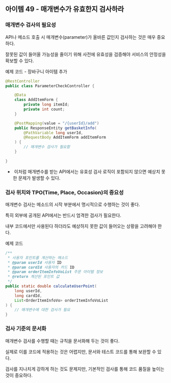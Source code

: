 ## 아이템 49 - 매개변수가 유효한지 검사하라

### 매개변수 검사의 필요성

API나 메소드 호출 시 매개변수(parameter)가 올바른 값인지 검사하는 것은 매우 중요하다.

잘못된 값이 들어올 가능성을 줄이기 위해 사전에 유효성을 검증해야 서비스의 안정성을 확보할 수 있다.

예제 코드 - 장바구니 아이템 추가

```java
@RestController
public class ParameterCheckController {

    @Data
    class AddItemForm {
        private long itemId;
        private int count;
    }

    @PostMapping(value = "/{userId}/add")
    public ResponseEntity getBasketInfo(
        @PathVariable long userId,
        @RequestBody AddItemForm addItemForm
    ) {
        // 매개변수 검사가 필요함
    }
    
}
```

-    이처럼 매개변수를 받는 API에서는 유효성 검사 로직이 포함되지 않으면 예상치 못한 문제가 발생할 수 있다.

### 검사 위치와 TPO(Time, Place, Occasion)의 중요성

매개변수 검사는 메소드의 시작 부분에서 명시적으로 수행하는 것이 좋다.

특히 외부에 공개된 API에서는 반드시 엄격한 검사가 필요한다.

내부 코드에서만 사용된다 하더라도 예상하지 못한 값이 들어오는 상황을 고려해야 한다.

예제 코드

```java
/**
 * 사용자 포인트를 계산하는 메소드
 * @param userId 사용자 ID
 * @param cardId 사용자의 카드 ID
 * @param orderItemInfoVoList 주문 아이템 정보
 * @return 계산된 포인트 값
 */
public static double calculateUserPoint(
    long userId,
    long cardId,
    List<OrderItemInfoVo> orderItemInfoVoList
) {
    // 매개변수에 대한 검사가 필요
}
```

### 검사 기준의 문서화

매개변수 검사를 수행할 때는 규칙을 문서화해 두는 것이 좋다.

실제로 이를 코드에 적용하는 것은 어렵지만, 문서와 테스트 코드를 통해 보완할 수 있다.

검사를 지나치게 강하게 하는 것도 문제지만, 기본적인 검사를 통해 코드 품질을 높이는 것이 중요하다.